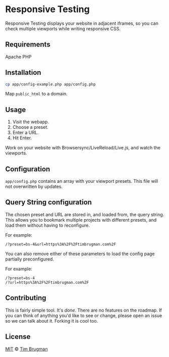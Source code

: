 # Responsive Testing

Responsive Testing displays your website in adjacent iframes, so you can check multiple viewports while writing responsive CSS.

## Requirements

Apache
PHP

## Installation

```bash
cp app/config-example.php app/config.php
```

Map `public_html` to a domain.

## Usage

1. Visit the webapp.
1. Choose a preset.
1. Enter a URL.
1. Hit Enter.

Work on your website with Browsersync/LiveReload/Live.js, and watch the viewports.

## Configuration

`app/config.php` contains an array with your viewport presets. This file will not overwritten by updates.

## Query String configuration

The chosen preset and URL are stored in, and loaded from, the query string. This allows you to bookmark multiple projects with different presets, and load them without having to reconfigure.

For example:
```
/?preset=bs-4&url=https%3A%2F%2Ftimbrugman.com%2F
```

You can also remove either of these parameters to load the config page partially preconfigured.

For example:
```
/?preset=bs-4
/?url=https%3A%2F%2Ftimbrugman.com%2F
```

## Contributing

This is fairly simple tool. It's _done_. There are no features on the roadmap. If you can think of anything you'd like to see or change, please open an issue so we can talk about it. Forking it is cool too.

## License

[MIT](/Brugman/responsive-testing-3/blob/master/LICENSE) &copy; [Tim Brugman](https://timbrugman.com/)